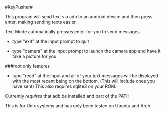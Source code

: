 #KeyPusher#

This program will send text via adb to an android device and then press enter, making sending texts easier.

Text Mode automatically presses enter for you to send messages

* type "exit" at the input prompt to quit

* type "camera" at the input prompt to launch the camera app and have it take a picture for you


###root only features
* type "read" at the input and all of your text messages will be displayed with the most recent being on the bottom. (This will include ones you have sent) This also requires sqlite3 on your ROM.


Currently *requires* that adb be installed and part of the PATH

This is for Unix systems and has only been tested on Ubuntu and Arch
